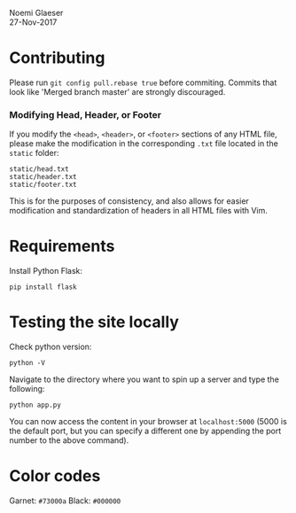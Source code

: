 Noemi Glaeser  
27-Nov-2017

# Contributing
Please run `git config pull.rebase true` before commiting.
Commits that look like 'Merged branch master' are strongly discouraged.

### Modifying Head, Header, or Footer
If you modify the `<head>`, `<header>`, or `<footer>` sections of any HTML file, please make the modification in the corresponding `.txt` file located in the `static` folder:
```
static/head.txt
static/header.txt
static/footer.txt
```
This is for the purposes of consistency, and also allows for easier modification and standardization of headers in all HTML files with Vim.

# Requirements
Install Python Flask:
```
pip install flask
```

# Testing the site locally
Check python version:
```
python -V
```

Navigate to the directory where you want to spin up a server and type the following:
```
python app.py
```

You can now access the content in your browser at `localhost:5000` (5000 is the default port, but you can specify a different one by appending the port number to the above command). 

# Color codes
Garnet: `#73000a`
Black: `#000000`
